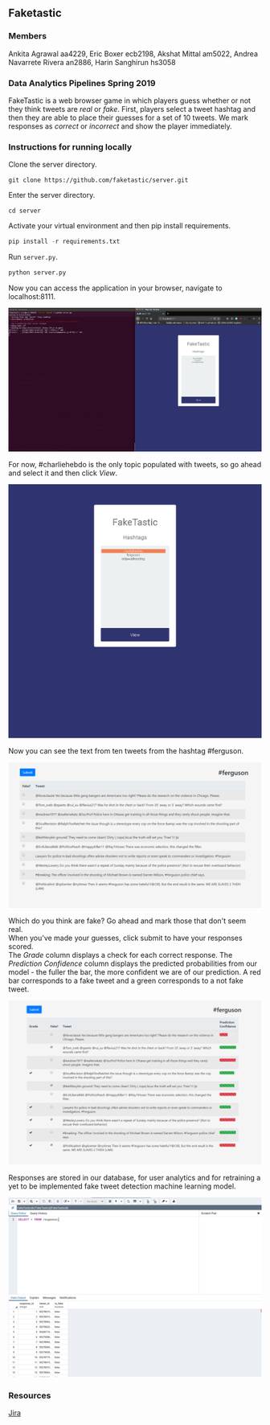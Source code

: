 ## Faketastic
### Members
Ankita Agrawal aa4229, Eric Boxer ecb2198, Akshat Mittal am5022, Andrea Navarrete Rivera an2886, Harin Sanghirun hs3058

### Data Analytics Pipelines Spring 2019
FakeTastic is a web browser game in which players guess whether or not they think tweets are *real* or *fake*. First, players select a tweet hashtag and then they are able to place their guesses for a set of 10 tweets. We mark responses as *correct* or *incorrect* and show the player immediately.

### Instructions for running locally
Clone the server directory.  

```
git clone https://github.com/faketastic/server.git
```

Enter the server directory.  

```
cd server
```

Activate your virtual environment and then pip install requirements.  

```python 
pip install -r requirements.txt 
```

Run `server.py`.  

```python
python server.py
```

Now you can access the application in your browser, navigate to localhost:8111.  

![Run the server](https://github.com/faketastic/server/blob/master/assets/run_server.png "Run the server")

For now, #charliehebdo is the only topic populated with tweets, so go ahead and select it and then click *View*.  

![Topic selection](https://github.com/faketastic/server/blob/master/assets/select_topic.png "Topic selection")

Now you can see the text from ten tweets from the hashtag #ferguson.  

![Tweet display](https://github.com/faketastic/server/blob/master/assets/before.png "Tweet display")

Which do you think are fake? Go ahead and mark those that don't seem real.  
When you've made your guesses, click submit to have your responses scored.  
The *Grade* column displays a check for each correct response. The *Prediction Confidence* column displays the predicted probabilities from our model - the fuller the bar, the more confident we are of our prediction. A red bar corresponds to a fake tweet and a green corresponds to a not fake tweet.

![Response scoring](https://github.com/faketastic/server/blob/master/assets/after.png "Response scoring") 

Responses are stored in our database, for user analytics and for retraining a yet to be implemented fake tweet detection machine learning model.  

![Response database](https://github.com/faketastic/server/blob/master/assets/response_database.png "Response database") 

### Resources
[Jira](https://toydemoproject.atlassian.net/jira/software/projects/FAK/boards/10)
